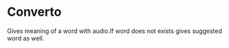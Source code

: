 # Converto

Gives meaning of a word with audio.If word does not exists gives suggested word as well.
